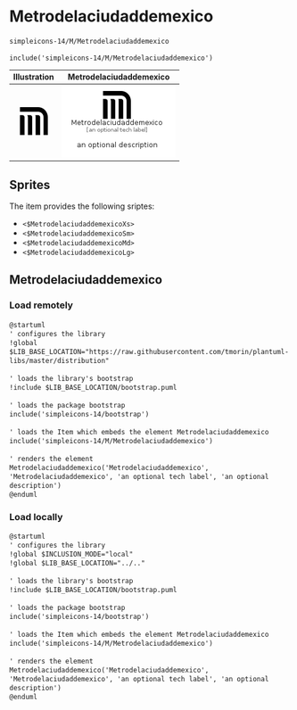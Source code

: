# Metrodelaciudaddemexico


```text
simpleicons-14/M/Metrodelaciudaddemexico
```

```text
include('simpleicons-14/M/Metrodelaciudaddemexico')
```



| Illustration | Metrodelaciudaddemexico |
| :---: | :---: |
| ![illustration for Illustration](../../simpleicons-14/M/Metrodelaciudaddemexico.png) | ![illustration for Metrodelaciudaddemexico](../../simpleicons-14/M/Metrodelaciudaddemexico.Local.png) |



## Sprites
The item provides the following sriptes:

- `<$MetrodelaciudaddemexicoXs>`
- `<$MetrodelaciudaddemexicoSm>`
- `<$MetrodelaciudaddemexicoMd>`
- `<$MetrodelaciudaddemexicoLg>`





## Metrodelaciudaddemexico

### Load remotely
```plantuml
@startuml
' configures the library
!global $LIB_BASE_LOCATION="https://raw.githubusercontent.com/tmorin/plantuml-libs/master/distribution"

' loads the library's bootstrap
!include $LIB_BASE_LOCATION/bootstrap.puml

' loads the package bootstrap
include('simpleicons-14/bootstrap')

' loads the Item which embeds the element Metrodelaciudaddemexico
include('simpleicons-14/M/Metrodelaciudaddemexico')

' renders the element
Metrodelaciudaddemexico('Metrodelaciudaddemexico', 'Metrodelaciudaddemexico', 'an optional tech label', 'an optional description')
@enduml
```

### Load locally
```plantuml
@startuml
' configures the library
!global $INCLUSION_MODE="local"
!global $LIB_BASE_LOCATION="../.."

' loads the library's bootstrap
!include $LIB_BASE_LOCATION/bootstrap.puml

' loads the package bootstrap
include('simpleicons-14/bootstrap')

' loads the Item which embeds the element Metrodelaciudaddemexico
include('simpleicons-14/M/Metrodelaciudaddemexico')

' renders the element
Metrodelaciudaddemexico('Metrodelaciudaddemexico', 'Metrodelaciudaddemexico', 'an optional tech label', 'an optional description')
@enduml
```

